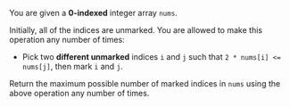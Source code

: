 You are given a **0-indexed** integer array `nums`.

Initially, all of the indices are unmarked. You are allowed to make this operation any number of times:

- Pick two **different unmarked** indices `i` and `j` such that `2 * nums[i] <= nums[j]`, then mark `i` and `j`.

Return the maximum possible number of marked indices in `nums` using the above operation any number of times.